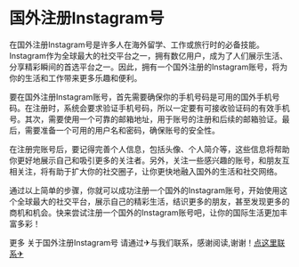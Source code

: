 # 国外注册Instagram号

在国外注册Instagram号是许多人在海外留学、工作或旅行时的必备技能。Instagram作为全球最大的社交平台之一，拥有数亿用户，成为了人们展示生活、分享精彩瞬间的首选平台之一。因此，拥有一个国外注册的Instagram账号，将为你的生活和工作带来更多乐趣和便利。

要在国外注册Instagram账号，首先需要确保你的手机号码是可用的国外手机号码。在注册时，系统会要求验证手机号码，所以一定要有可接收验证码的有效手机号。其次，需要使用一个可靠的邮箱地址，用于账号的注册和后续的邮箱验证。最后，需要准备一个可用的用户名和密码，确保账号的安全性。

在注册完账号后，要记得完善个人信息，包括头像、个人简介等，这些信息将帮助你更好地展示自己和吸引更多的关注者。另外，关注一些感兴趣的账号，和朋友互相关注，将有助于扩大你的社交圈子，让你更快地融入国外的生活和社交网络。

通过以上简单的步骤，你就可以成功注册一个国外的Instagram账号，开始使用这个全球最大的社交平台，展示自己的精彩生活，结识更多的朋友，甚至发现更多的商机和机会。快来尝试注册一个国外的Instagram账号吧，让你的国际生活更加丰富多彩！

更多 关于国外注册Instagram号 请通过✈与我们联系，感谢阅读,谢谢！[点这里联系✈](https://d.k02.cc)